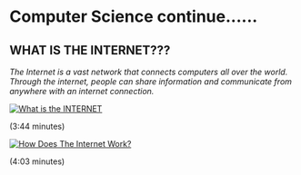 # Computer Science continue......

## WHAT IS THE INTERNET???

*The Internet is a vast network that connects computers all over the world. Through the internet, people can share information and communicate from anywhere with an internet connection.*


<a href="https://www.youtube.com/watch?v=Dxcc6ycZ73M" target="_blank"><img src="https://i.ytimg.com/vi/Dxcc6ycZ73M/hqdefault.jpg" 
alt="What is the INTERNET"  /></a>

(3:44 minutes)


<a href="https://www.youtube.com/watch?v=Sfzo4xm5eX8" target="_blank"><img src="https://i.ytimg.com/vi/Sfzo4xm5eX8/hqdefault.jpg" 
alt="How Does The Internet Work?"  /></a>

(4:03 minutes)
